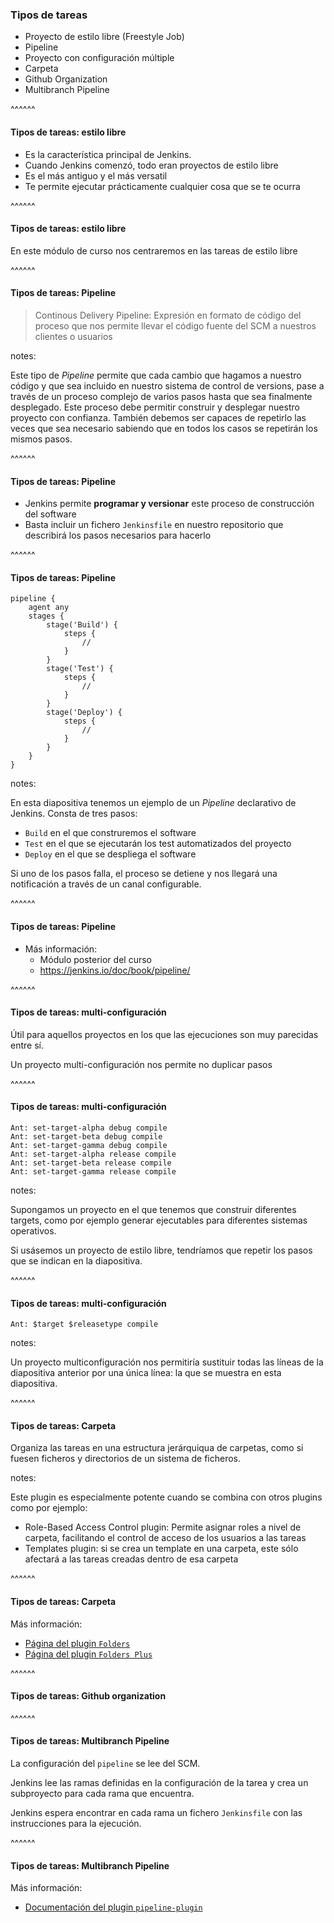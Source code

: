### Tipos de tareas

* Proyecto de estilo libre (Freestyle Job)
* Pipeline
* Proyecto con configuración múltiple
* Carpeta
* Github Organization
* Multibranch Pipeline

^^^^^^

#### Tipos de tareas: estilo libre

* Es la característica principal de Jenkins.
* Cuando Jenkins comenzó, todo eran proyectos de estilo libre
* Es el más antiguo y el más versatil
* Te permite ejecutar prácticamente cualquier cosa que se te ocurra

^^^^^^

#### Tipos de tareas: estilo libre

En este módulo de curso nos centraremos en las tareas de estilo libre

^^^^^^

#### Tipos de tareas: Pipeline

> Continous Delivery Pipeline: Expresión en formato de código del proceso que nos permite llevar el
  código fuente del SCM a nuestros clientes o usuarios

notes:

Este tipo de _Pipeline_ permite que cada cambio que hagamos a nuestro código y que sea incluido 
en nuestro sistema de control de versions, pase a través de un proceso complejo de varios pasos
hasta que sea finalmente desplegado. Este proceso debe permitir construir y desplegar nuestro
proyecto con confianza. También debemos ser capaces de repetirlo las veces que sea necesario sabiendo 
que en todos los casos se repetirán los mismos pasos. 


^^^^^^

#### Tipos de tareas: Pipeline

* Jenkins permite **programar y versionar** este proceso de construcción del software
* Basta incluir un fichero `Jenkinsfile` en nuestro repositorio que describirá los pasos necesarios
  para hacerlo

^^^^^^

#### Tipos de tareas: Pipeline

```
pipeline {
    agent any 
    stages {
        stage('Build') { 
            steps {
                // 
            }
        }
        stage('Test') { 
            steps {
                // 
            }
        }
        stage('Deploy') { 
            steps {
                // 
            }
        }
    }
}
```

notes:

En esta diapositiva tenemos un ejemplo de un *Pipeline* declarativo de Jenkins.
Consta de tres pasos:
* `Build` en el que construremos el software
* `Test` en el que se ejecutarán los test automatizados del proyecto
* `Deploy` en el que se despliega el software

Si uno de los pasos falla, el proceso se detiene y nos llegará una notificación 
a través de un canal configurable.

^^^^^^

#### Tipos de tareas: Pipeline

* Más información:
  * Módulo posterior del curso
  * https://jenkins.io/doc/book/pipeline/


^^^^^^

#### Tipos de tareas: multi-configuración

Útil para aquellos proyectos en los que las ejecuciones son muy parecidas entre sí.

Un proyecto multi-configuración nos permite no duplicar pasos

^^^^^^

#### Tipos de tareas: multi-configuración

```
Ant: set-target-alpha debug compile
Ant: set-target-beta debug compile
Ant: set-target-gamma debug compile
Ant: set-target-alpha release compile
Ant: set-target-beta release compile
Ant: set-target-gamma release compile
```

notes:

Supongamos un proyecto en el que tenemos que construir diferentes targets, como por ejemplo generar
ejecutables para diferentes sistemas operativos.

Si usásemos un proyecto de estilo libre, tendríamos que repetir los pasos que se indican en la diapositiva.

^^^^^^

#### Tipos de tareas: multi-configuración

```
Ant: $target $releasetype compile
```

notes:

Un proyecto multiconfiguración nos permitiría sustituir todas las líneas de la diapositiva anterior
por una única línea: la que se muestra en esta diapositiva.

^^^^^^

#### Tipos de tareas: Carpeta

Organiza las tareas en una estructura jerárquiqua de carpetas, como si fuesen ficheros y directorios de un
sistema de ficheros.

notes:

Este plugin es especialmente potente cuando se combina con otros plugins como por ejemplo:
* Role-Based Access Control plugin: Permite asignar roles a nivel de carpeta, facilitando el control
  de acceso de los usuarios a las tareas
* Templates plugin: si se crea un template en una carpeta, este sólo afectará a las tareas creadas
  dentro de esa carpeta
  
^^^^^^

#### Tipos de tareas: Carpeta

Más información:
* [Página del plugin `Folders`](https://docs.cloudbees.com/docs/admin-resources/latest/plugins/folder)
* [Página del plugin `Folders Plus`](https://docs.cloudbees.com/docs/admin-resources/latest/plugins/folders-plus)


^^^^^^

#### Tipos de tareas: Github organization

^^^^^^

#### Tipos de tareas: Multibranch Pipeline

La configuración del `pipeline` se lee del SCM.

Jenkins lee las ramas definidas en la configuración de la tarea y crea un subproyecto para cada rama que encuentra.

Jenkins espera encontrar en cada rama un fichero `Jenkinsfile` con las instrucciones para la ejecución. 

^^^^^^

#### Tipos de tareas: Multibranch Pipeline

Más información:

* [Documentación del plugin `pipeline-plugin`](https://github.com/jenkinsci/pipeline-plugin/blob/master/TUTORIAL.md#creating-multibranch-projects)

